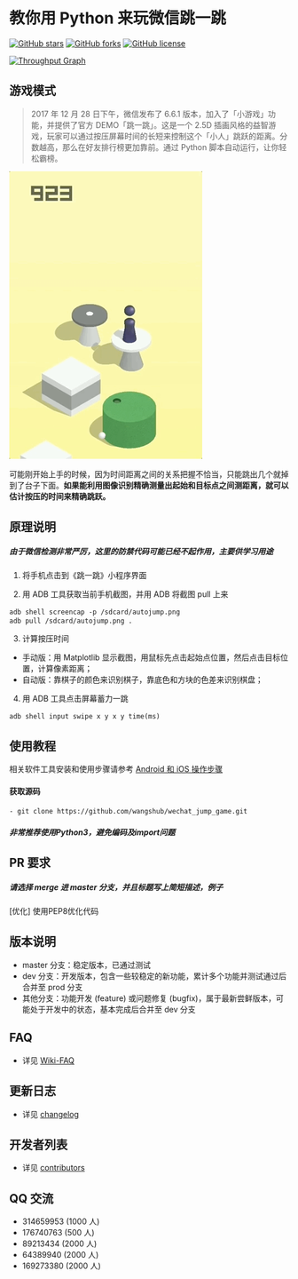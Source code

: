 # 教你用 Python 来玩微信跳一跳
[![GitHub stars](https://img.shields.io/github/stars/wangshub/wechat_jump_game.svg)](https://github.com/wangshub/wechat_jump_game/stargazers) [![GitHub forks](https://img.shields.io/github/forks/wangshub/wechat_jump_game.svg)](https://github.com/wangshub/wechat_jump_game/network) [![GitHub license](https://img.shields.io/github/license/wangshub/wechat_jump_game.svg)](https://github.com/wangshub/wechat_jump_game/blob/master/LICENSE)

[![Throughput Graph](https://graphs.waffle.io/wangshub/wechat_jump_game/throughput.svg)](https://waffle.io/wangshub/wechat_jump_game/metrics/throughput) 

## 游戏模式

> 2017 年 12 月 28 日下午，微信发布了 6.6.1 版本，加入了「小游戏」功能，并提供了官方 DEMO「跳一跳」。这是一个 2.5D 插画风格的益智游戏，玩家可以通过按压屏幕时间的长短来控制这个「小人」跳跃的距离。分数越高，那么在好友排行榜更加靠前。通过 Python 脚本自动运行，让你轻松霸榜。

![](./resource/image/jump.gif)

可能刚开始上手的时候，因为时间距离之间的关系把握不恰当，只能跳出几个就掉到了台子下面。**如果能利用图像识别精确测量出起始和目标点之间测距离，就可以估计按压的时间来精确跳跃。**

## 原理说明

##### 由于微信检测非常严厉，这里的防禁代码可能已经不起作用，主要供学习用途

1. 将手机点击到《跳一跳》小程序界面

2. 用 ADB 工具获取当前手机截图，并用 ADB 将截图 pull 上来
```shell
adb shell screencap -p /sdcard/autojump.png
adb pull /sdcard/autojump.png .
```

3. 计算按压时间
  * 手动版：用 Matplotlib 显示截图，用鼠标先点击起始点位置，然后点击目标位置，计算像素距离；
  * 自动版：靠棋子的颜色来识别棋子，靠底色和方块的色差来识别棋盘；

4. 用 ADB 工具点击屏幕蓄力一跳
```shell
adb shell input swipe x y x y time(ms)
```



## 使用教程

相关软件工具安装和使用步骤请参考 [Android 和 iOS 操作步骤](https://github.com/wangshub/wechat_jump_game/wiki/Android-%E5%92%8C-iOS-%E6%93%8D%E4%BD%9C%E6%AD%A5%E9%AA%A4)

#### 获取源码

```
- git clone https://github.com/wangshub/wechat_jump_game.git

```
##### 非常推荐使用Python3，避免编码及import问题
## PR 要求
##### 请选择 merge 进 master 分支，并且标题写上简短描述，例子 
[优化] 使用PEP8优化代码

## 版本说明

- master 分支：稳定版本，已通过测试
- dev 分支：开发版本，包含一些较稳定的新功能，累计多个功能并测试通过后合并至 prod 分支
- 其他分支：功能开发 (feature) 或问题修复 (bugfix)，属于最新尝鲜版本，可能处于开发中的状态，基本完成后合并至 dev 分支

## FAQ

- 详见 [Wiki-FAQ](https://github.com/wangshub/wechat_jump_game/wiki/FAQ)

## 更新日志

- 详见 [changelog](https://github.com/wangshub/wechat_jump_game/blob/master/changelog.md)

## 开发者列表

- 详见 [contributors](https://github.com/wangshub/wechat_jump_game/graphs/contributors)

## QQ 交流

- 314659953 (1000 人)
- 176740763 (500 人)
- 89213434 (2000 人)
- 64389940 (2000 人)
- 169273380 (2000 人)
